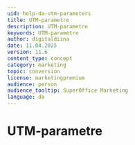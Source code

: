 ```yaml
---
uid: help-da-utm-parameters
title: UTM-parametre
description: UTM-parametre
keywords: UTM-parametre
author: digitaldiina
date: 11.04.2025
version: 11.6
content_type: concept
category: marketing
topic: conversion
license: marketingpremium
audience: person
audience_tooltip: SuperOffice Marketing
language: da
---
```


# UTM-parametre
